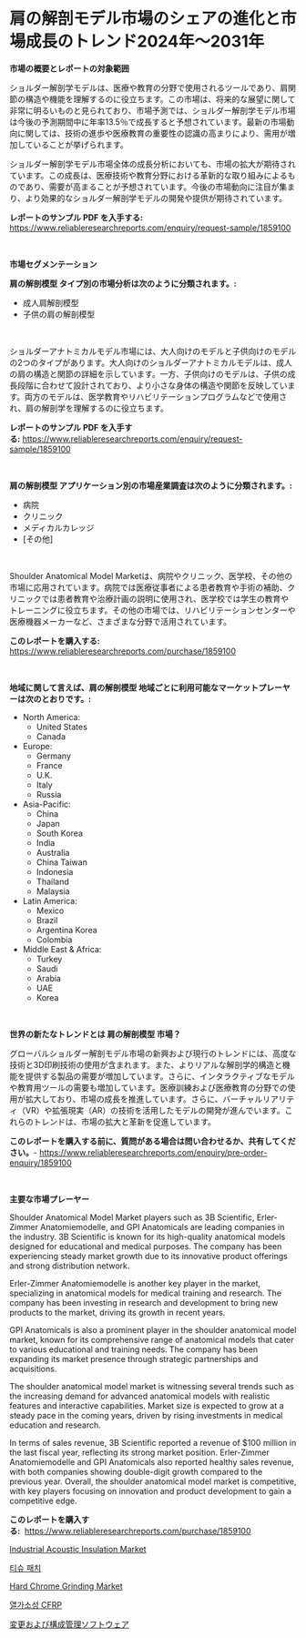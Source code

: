 <p><h1>肩の解剖モデル市場のシェアの進化と市場成長のトレンド2024年〜2031年</h1></p><p><strong>市場の概要とレポートの対象範囲</strong></p>
<p><p>ショルダー解剖学モデルは、医療や教育の分野で使用されるツールであり、肩関節の構造や機能を理解するのに役立ちます。この市場は、将来的な展望に関して非常に明るいものと見られており、市場予測では、ショルダー解剖学モデル市場は今後の予測期間中に年率13.5％で成長すると予想されています。最新の市場動向に関しては、技術の進歩や医療教育の重要性の認識の高まりにより、需用が増加していることが挙げられます。</p><p>ショルダー解剖学モデル市場全体の成長分析においても、市場の拡大が期待されています。この成長は、医療技術や教育分野における革新的な取り組みによるものであり、需要が高まることが予想されています。今後の市場動向に注目が集まり、より効果的なショルダー解剖学モデルの開発や提供が期待されています。</p></p>
<p><strong>レポートのサンプル PDF を入手する:</strong> <a href="https://www.reliableresearchreports.com/enquiry/request-sample/1859100">https://www.reliableresearchreports.com/enquiry/request-sample/1859100</a></p>
<p>&nbsp;</p>
<p><strong>市場セグメンテーション</strong></p>
<p><strong>肩の解剖模型 タイプ別の市場分析は次のように分類されます。:</strong></p>
<p><ul><li>成人肩解剖模型</li><li>子供の肩の解剖模型</li></ul></p>
<p>&nbsp;</p>
<p><p>ショルダーアナトミカルモデル市場には、大人向けのモデルと子供向けのモデルの2つのタイプがあります。大人向けのショルダーアナトミカルモデルは、成人の肩の構造と関節の詳細を示しています。一方、子供向けのモデルは、子供の成長段階に合わせて設計されており、より小さな身体の構造や関節を反映しています。両方のモデルは、医学教育やリハビリテーションプログラムなどで使用され、肩の解剖学を理解するのに役立ちます。</p></p>
<p><strong>レポートのサンプル PDF を入手する:</strong>&nbsp;<a href="https://www.reliableresearchreports.com/enquiry/request-sample/1859100">https://www.reliableresearchreports.com/enquiry/request-sample/1859100</a></p>
<p>&nbsp;</p>
<p><strong> 肩の解剖模型 アプリケーション別の市場産業調査は次のように分類されます。:</strong></p>
<p><ul><li>病院</li><li>クリニック</li><li>メディカルカレッジ</li><li>[その他]</li></ul></p>
<p>&nbsp;</p>
<p><p>Shoulder Anatomical Model Marketは、病院やクリニック、医学校、その他の市場に応用されています。病院では医療従事者による患者教育や手術の補助、クリニックでは患者教育や治療計画の説明に使用され、医学校では学生の教育やトレーニングに役立ちます。その他の市場では、リハビリテーションセンターや医療機器メーカーなど、さまざまな分野で活用されています。</p></p>
<p><strong>このレポートを購入する:</strong>&nbsp; <a href="https://www.reliableresearchreports.com/purchase/1859100">https://www.reliableresearchreports.com/purchase/1859100</a></p>
<p>&nbsp;</p>
<p><strong>地域に関して言えば、肩の解剖模型 地域ごとに利用可能なマーケットプレーヤーは次のとおりです。:</strong></p>
<p><ul>
    <li>
        North America:
        <ul>
            <li>United States</li>
            <li>Canada</li>
        </ul>
    </li>
    <li>
        Europe:
        <ul>
            <li>Germany</li>
            <li>France</li>
            <li>U.K.</li>
            <li>Italy</li>
            <li>Russia</li>
        </ul>
    </li>
    <li>
        Asia-Pacific:
        <ul>
            <li>China</li>
            <li>Japan</li>
            <li>South Korea</li>
            <li>India</li>
            <li>Australia</li>
            <li>China Taiwan</li>
            <li>Indonesia</li>
            <li>Thailand</li>
            <li>Malaysia</li>
        </ul>
    </li>
    <li>
        Latin America:
        <ul>
            <li>Mexico</li>
            <li>Brazil</li>
            <li>Argentina Korea</li>
            <li>Colombia</li>
        </ul>
    </li>
    <li>
        Middle East & Africa:
        <ul>
            <li>Turkey</li>
            <li>Saudi</li>
            <li>Arabia</li>
            <li>UAE</li>
            <li>Korea</li>
        </ul>
    </li>
    </ul></p>
<p>&nbsp;</p>
<p><strong>世界の新たなトレンドとは 肩の解剖模型 市場？</strong></p>
<p><p>グローバルショルダー解剖モデル市場の新興および現行のトレンドには、高度な技術と3D印刷技術の使用が含まれます。また、よりリアルな解剖学的構造と機能を提供する製品の需要が増加しています。さらに、インタラクティブなモデルや教育用ツールの需要も増加しています。医療訓練および医療教育の分野での使用が拡大しており、市場の成長を推進しています。さらに、バーチャルリアリティ（VR）や拡張現実（AR）の技術を活用したモデルの開発が進んでいます。これらのトレンドは、市場の拡大と革新を促進しています。</p></p>
<p><strong>このレポートを購入する前に、質問がある場合は問い合わせるか、共有してください。</strong>- <a href="https://www.reliableresearchreports.com/enquiry/pre-order-enquiry/1859100">https://www.reliableresearchreports.com/enquiry/pre-order-enquiry/1859100</a></p>
<p>&nbsp;</p>
<p><strong>主要な市場プレーヤー</strong></p>
<p><p>Shoulder Anatomical Model Market players such as 3B Scientific, Erler-Zimmer Anatomiemodelle, and GPI Anatomicals are leading companies in the industry. 3B Scientific is known for its high-quality anatomical models designed for educational and medical purposes. The company has been experiencing steady market growth due to its innovative product offerings and strong distribution network.</p><p>Erler-Zimmer Anatomiemodelle is another key player in the market, specializing in anatomical models for medical training and research. The company has been investing in research and development to bring new products to the market, driving its growth in recent years.</p><p>GPI Anatomicals is also a prominent player in the shoulder anatomical model market, known for its comprehensive range of anatomical models that cater to various educational and training needs. The company has been expanding its market presence through strategic partnerships and acquisitions.</p><p>The shoulder anatomical model market is witnessing several trends such as the increasing demand for advanced anatomical models with realistic features and interactive capabilities. Market size is expected to grow at a steady pace in the coming years, driven by rising investments in medical education and research.</p><p>In terms of sales revenue, 3B Scientific reported a revenue of $100 million in the last fiscal year, reflecting its strong market position. Erler-Zimmer Anatomiemodelle and GPI Anatomicals also reported healthy sales revenue, with both companies showing double-digit growth compared to the previous year. Overall, the shoulder anatomical model market is competitive, with key players focusing on innovation and product development to gain a competitive edge.</p></p>
<p><strong>このレポートを購入する:</strong>&nbsp;&nbsp;<a href="https://www.reliableresearchreports.com/purchase/1859100">https://www.reliableresearchreports.com/purchase/1859100</a></p>
<p><p><a href="https://github.com/Krish2023na/Market-Research-Report-List-3/blob/main/industrial-acoustic-insulation-market.md">Industrial Acoustic Insulation Market</a></p><p><a href="https://github.com/crfsywufhm81415/Market-Research-Report-List-1/blob/main/6737470191958.md">티슈 패치</a></p><p><a href="https://issuu.com/reportprime-2/docs/hard-chrome-grinding-market-size-2030.pptx">Hard Chrome Grinding Market</a></p><p><a href="https://github.com/vs10l4sfg5c/Market-Research-Report-List-1/blob/main/7850517191959.md">열가소성 CFRP</a></p><p><a href="https://medium.com/@lillianamurazik2023/%E5%A4%89%E6%9B%B4%E3%81%A8%E6%A7%8B%E6%88%90%E7%AE%A1%E7%90%86%E3%82%BD%E3%83%95%E3%83%88%E3%82%A6%E3%82%A7%E3%82%A2%E5%B8%82%E5%A0%B4%E5%B1%95%E6%9C%9B-%E6%A5%AD%E7%95%8C%E6%A6%82%E8%A6%81%E3%81%A8%E4%BA%88%E6%B8%AC-2024%E5%B9%B4%E3%81%8B%E3%82%892031%E5%B9%B4-cb5b42881368">変更および構成管理ソフトウェア</a></p></p>